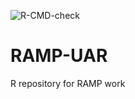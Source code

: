 ![R-CMD-check](https://github.com/Urban-Analytics/rampuaR/workflows/R-CMD-check/badge.svg)
# RAMP-UAR
R repository for RAMP work
